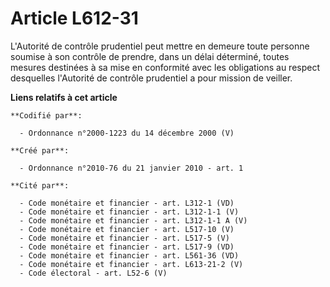 # Article L612-31

L'Autorité de contrôle prudentiel peut mettre en demeure toute personne soumise à son contrôle de prendre, dans un délai
déterminé, toutes mesures destinées à sa mise en conformité avec les obligations au respect desquelles l'Autorité de contrôle
prudentiel a pour mission de veiller.

**Liens relatifs à cet article**

	**Codifié par**:

	  - Ordonnance n°2000-1223 du 14 décembre 2000 (V)

	**Créé par**:

	  - Ordonnance n°2010-76 du 21 janvier 2010 - art. 1

	**Cité par**:

	  - Code monétaire et financier - art. L312-1 (VD)
	  - Code monétaire et financier - art. L312-1-1 (V)
	  - Code monétaire et financier - art. L312-1-1 A (V)
	  - Code monétaire et financier - art. L517-10 (V)
	  - Code monétaire et financier - art. L517-5 (V)
	  - Code monétaire et financier - art. L517-9 (VD)
	  - Code monétaire et financier - art. L561-36 (VD)
	  - Code monétaire et financier - art. L613-21-2 (V)
	  - Code électoral - art. L52-6 (V)
